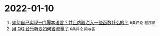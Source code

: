 # 2022-01-10

1. [如何自己实现一门脚本语言？并且内置注入一些函数什么的？](https://www.v2ex.com/t/827209) `6条评论` `程序员`
1. [用 QQ 音乐听歌如何省流量？](https://www.v2ex.com/t/827208) `6条评论` `问与答`
